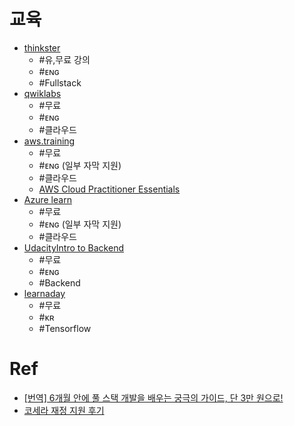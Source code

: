 # 교육
- [thinkster](https://thinkster.io)
    - #유,무료 강의
    - #ᴇɴɢ
    - #Fullstack
- [qwiklabs](https://www.qwiklabs.com/?locale=ko)
    - #무료
    - #ᴇɴɢ
    - #클라우드
- [aws.training](https://www.aws.training)
    - #무료
    - #ᴇɴɢ (일부 자막 지원)
    - #클라우드
    - [AWS Cloud Practitioner Essentials](https://www.aws.training/Details/Curriculum?id=32442)
- [Azure learn](https://www.aws.training)
    - #무료
    - #ᴇɴɢ (일부 자막 지원)
    - #클라우드
- [UdacityIntro to Backend](https://www.udacity.com/course/intro-to-backend--ud171)
    - #무료
    - #ᴇɴɢ
    - #Backend
- [learnaday](https://learnaday.kr)
    - #무료
    - #ᴋʀ
    - #Tensorflow


# Ref
- [[번역] 6개월 안에 풀 스택 개발을 배우는 궁극의 가이드, 단 3만 원으로!](https://medium.com/@wongni/6개월-안에-풀-스택-개발을-배우는-궁극의-가이드-단-3만-원으로-430e26ad2448)
- [코세라 재정 지원 후기](https://dps0340.github.io/coursera-financial-aid-review/)